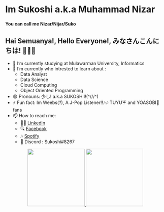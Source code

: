 <!--
**Sukoshi2/Sukoshi2** is a ✨ _special_ ✨ repository because its `README.md` (this file) appears on your GitHub profile.

Here are some ideas to get you started:

- 🔭 I’m currently working on ...
- 🌱 I’m currently learning ...
- 👯 I’m looking to collaborate on ...
- 🤔 I’m looking for help with ...
- 💬 Ask me about ...
- 📫 How to reach me: ...
- 😄 Pronouns: ...
- ⚡ Fun fact: ...
-->
# Im Sukoshi a.k.a Muhammad Nizar 
#### You can call me Nizar/Nijar/Suko
## Hai Semuanya!, Hello Everyone!, みなさんこんにちは! 👋👋👋

- 🔭 I’m currently studying at Mulawarman University, Informatics
- 🌱 I’m currently who intrested to learn about :
    -  Data Analyst
    -  Data Science
    -  Cloud Computing 
    -  Object Oriented Programming
- 😄 Pronouns: 少し! a.k.a SUKOSHII!(^///^)
- ⚡ Fun fact: Im Weebs(?), A J-Pop Listener!!🎶🎶 TUYU☔ and YOASOBI🌃 fans 
- 📫 How to reach me: 
    - 👨‍🎓 [LinkedIn](https://www.linkedin.com/in/muhammad-nizar-55a577256)
    - 🔍 [Facebook](https://www.facebook.com/muhammad.nizar.3572846/)
    - 🎶 [Spotify](https://open.spotify.com/user/o8a4ce6x6jrmpgg89kmo9nbfp?si=97bc8cbd2c2944b9)
    - 🤖 Discord : Sukoshi#8267

<p align="center">
<a href="https://github.com/Sukoshi2">
  <img height="180em" src="https://github-readme-stats-eight-theta.vercel.app/api?username=Sukoshi2&show_icons=true&theme=algolia&include_all_commits=true&count_private=true"/>
  <img height="180em" src="https://github-readme-stats-eight-theta.vercel.app/api/top-langs/?username=Sukoshi2&layout=compact&langs_count=8&theme=transparent"/>
</a>
</p>
